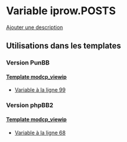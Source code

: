 # Variable iprow.POSTS
[Ajouter une description](https://fa-tvars.appspot.com/var/iprow.POSTS)

## Utilisations dans les templates

### Version PunBB

#### [Template modcp_viewip](punbb/modcp_viewip.md)
* [Variable &agrave; la ligne 99](../punbb/modcp_viewip.tpl#L99)

### Version phpBB2

#### [Template modcp_viewip](subsilver/modcp_viewip.md)
* [Variable &agrave; la ligne 68](../subsilver/modcp_viewip.tpl#L68)
